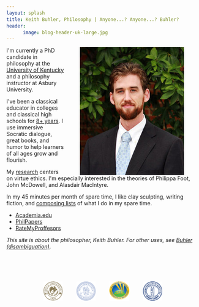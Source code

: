 ```yaml
---
layout: splash
title: Keith Buhler, Philosophy | Anyone...? Anyone...? Buhler? 
header: 
      image: blog-header-uk-large.jpg
--- 
```


<img src="/images/keithbuhler-golden.png" alt="Keith Buhler" hspace="40px" align="right"> 

I'm currently a PhD candidate in philosophy at the [University of Kentucky](https://philosophy.as.uky.edu/users/kebu226) and a philosophy instructor at Asbury University. 

I've been a classical educator in colleges and classical high schools for [8+ years](/cv). I use immersive Socratic dialogue, great books, and humor to help learners of all ages grow and flourish.

My [research](/research) centers on virtue ethics. I'm especially interested in the theories of Philippa Foot, John McDowell, and Alasdair MacIntyre. 

In my 45 minutes per month of spare time, I like clay sculpting, writing fiction, and [composing lists](https://en.wikipedia.org/wiki/Recursion) of what I do in my spare time. 

* [Academia.edu](https://uky.academia.edu/KeithBuhler)
* [PhilPapers](http://philpapers.org/profile/47267)
* [RateMyProffesors](http://www.ratemyprofessors.com/ShowRatings.jsp?tid=1822771) 
 

*This site is about the philosopher, Keith Buhler. For other uses, see [Buhler (disambiguation)](/disambiguation).*


<br>
<br>
<br>
<br>

<div align="center"> &nbsp;&nbsp; <img src="/images/seal-biola.png" alt="Biola" height="50" align="center" hspace="10px" width="50"> &nbsp;&nbsp; <img src="/images/seal-thi.png" alt="Torrey Honors" height="50" width="50" align="center" hspace="10px"> &nbsp;&nbsp; <img src="/images/seal-balamand.png" alt="Balamand" height="52" width="52" align="center" hspace="10px"> &nbsp;&nbsp; <img src="/images/seal-uk.png" alt="Kentucky" height="50" width="50" align="center" hspace="10px"> &nbsp;&nbsp; </div>